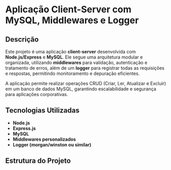 # Aplicação Client-Server com MySQL, Middlewares e Logger

## Descrição
Este projeto é uma aplicação **client-server** desenvolvida com **Node.js/Express** e **MySQL**. Ele segue uma arquitetura modular e organizada, utilizando **middlewares** para validação, autenticação e tratamento de erros, além de um **logger** para registrar todas as requisições e respostas, permitindo monitoramento e depuração eficientes.

A aplicação permite realizar operações CRUD (Criar, Ler, Atualizar e Excluir) em um banco de dados MySQL, garantindo escalabilidade e segurança para aplicações corporativas.



## Tecnologias Utilizadas
- **Node.js**  
- **Express.js**  
- **MySQL**  
- **Middlewares personalizados**  
- **Logger (morgan/winston ou similar)**  



## Estrutura do Projeto
